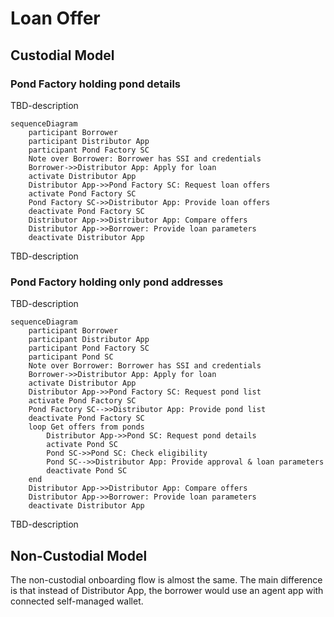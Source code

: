 # Loan Offer
## Custodial Model
### Pond Factory holding pond details
TBD-description
```mermaid
sequenceDiagram
    participant Borrower
    participant Distributor App
    participant Pond Factory SC
    Note over Borrower: Borrower has SSI and credentials
    Borrower->>Distributor App: Apply for loan
    activate Distributor App
    Distributor App->>Pond Factory SC: Request loan offers
    activate Pond Factory SC
    Pond Factory SC->>Distributor App: Provide loan offers
    deactivate Pond Factory SC
    Distributor App->>Distributor App: Compare offers
    Distributor App->>Borrower: Provide loan parameters
    deactivate Distributor App
```
TBD-description
### Pond Factory holding only pond addresses
TBD-description
```mermaid
sequenceDiagram
    participant Borrower
    participant Distributor App
    participant Pond Factory SC
    participant Pond SC
    Note over Borrower: Borrower has SSI and credentials
    Borrower->>Distributor App: Apply for loan
    activate Distributor App
    Distributor App->>Pond Factory SC: Request pond list
    activate Pond Factory SC
    Pond Factory SC-->>Distributor App: Provide pond list
    deactivate Pond Factory SC
    loop Get offers from ponds
        Distributor App->>Pond SC: Request pond details
        activate Pond SC
        Pond SC->>Pond SC: Check eligibility
        Pond SC-->>Distributor App: Provide approval & loan parameters
        deactivate Pond SC
    end
    Distributor App->>Distributor App: Compare offers
    Distributor App->>Borrower: Provide loan parameters
    deactivate Distributor App
```
TBD-description
## Non-Custodial Model
The non-custodial onboarding flow is almost the same. The main difference is that instead of Distributor App, the borrower would use an agent app with connected self-managed wallet.
